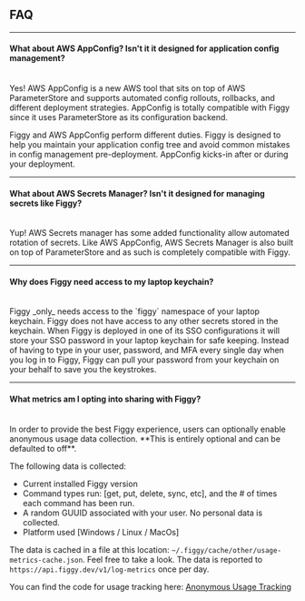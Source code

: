 
## FAQ

---


#### What about AWS AppConfig? Isn't it it designed for application config management?
<br/>
Yes! AWS AppConfig is a new AWS tool that sits on top of AWS ParameterStore and supports automated config rollouts, 
rollbacks, and different deployment strategies. AppConfig is totally compatible with Figgy since it uses ParameterStore as its
configuration backend.

Figgy and AWS AppConfig perform different duties. Figgy is designed to help you maintain your application config tree and 
avoid common mistakes in config management pre-deployment. AppConfig kicks-in after or during your deployment.

---

#### What about AWS Secrets Manager? Isn't it designed for managing secrets like Figgy?
<br/>
Yup! AWS Secrets manager has some added functionality allow automated rotation of secrets. Like AWS AppConfig, AWS 
Secrets Manager is also built on top of ParameterStore and as such is completely compatible with Figgy. 

---

#### Why does Figgy need access to my laptop keychain?
<br/>
Figgy _only_ needs access to the `figgy` namespace of your laptop keychain. Figgy does not have access to any other
secrets stored in the keychain. When Figgy is deployed in one of its SSO configurations it will store your SSO password 
in your laptop keychain for safe keeping. Instead of having to type in your user, password, and MFA every single day
when you log in to Figgy, Figgy can pull your password from your keychain on your behalf to save you the keystrokes.

---

#### What metrics am I opting into sharing with Figgy?
<br/>
In order to provide the best Figgy experience, users can optionally enable anonymous usage data collection. **This is
entirely optional and can be defaulted to off**. 

The following data is collected:

- Current installed Figgy version
- Command types run: [get, put, delete, sync, etc], and the # of times each command has been run.
- A random GUUID associated with your user. No personal data is collected.
- Platform used [Windows / Linux / MacOs]

The data is cached in a file at this location: `~/.figgy/cache/other/usage-metrics-cache.json`. Feel free to take a look.
The data is reported to `https://api.figgy.dev/v1/log-metrics` once per day.

You can find the code for usage tracking here: [Anonymous Usage Tracking](https://github.com/figtools/figgy-cli/blob/master/cli/figcli/svcs/observability/anonymous_usage_tracker.py)

